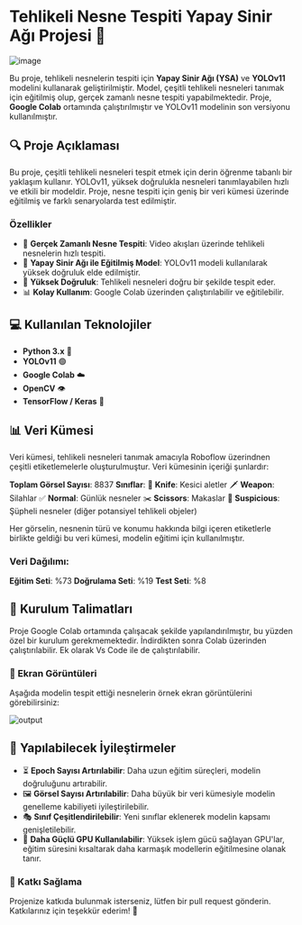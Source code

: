 # Tehlikeli Nesne Tespiti Yapay Sinir Ağı Projesi 🚨
![image](https://github.com/user-attachments/assets/69d024fb-00b4-43d5-a028-6b1330c3a51c)

Bu proje, tehlikeli nesnelerin tespiti için **Yapay Sinir Ağı (YSA)** ve **YOLOv11** modelini kullanarak geliştirilmiştir. Model, çeşitli tehlikeli nesneleri tanımak için eğitilmiş olup, gerçek zamanlı nesne tespiti yapabilmektedir. Proje, **Google Colab** ortamında çalıştırılmıştır ve YOLOv11 modelinin son versiyonu kullanılmıştır.

## 🔍 Proje Açıklaması

Bu proje, çeşitli tehlikeli nesneleri tespit etmek için derin öğrenme tabanlı bir yaklaşım kullanır. YOLOv11, yüksek doğrulukla nesneleri tanımlayabilen hızlı ve etkili bir modeldir. Proje, nesne tespiti için geniş bir veri kümesi üzerinde eğitilmiş ve farklı senaryolarda test edilmiştir.

### Özellikler
- 🚀 **Gerçek Zamanlı Nesne Tespiti**: Video akışları üzerinde tehlikeli nesnelerin hızlı tespiti.
- 🧠 **Yapay Sinir Ağı ile Eğitilmiş Model**: YOLOv11 modeli kullanılarak yüksek doğruluk elde edilmiştir.
- 🎯 **Yüksek Doğruluk**: Tehlikeli nesneleri doğru bir şekilde tespit eder.
- 📊 **Kolay Kullanım**: Google Colab üzerinden çalıştırılabilir ve eğitilebilir.

## 💻 Kullanılan Teknolojiler

- **Python 3.x** 🐍
- **YOLOv11** 🟢
- **Google Colab** ☁️
- **OpenCV** 👁️
- **TensorFlow / Keras** 🧠

## 📊 Veri Kümesi

Veri kümesi, tehlikeli nesneleri tanımak amacıyla Roboflow üzerindnen çeşitli etiketlemelerle oluşturulmuştur. Veri kümesinin içeriği şunlardır:

**Toplam Görsel Sayısı**: 8837
**Sınıflar**:
🔪 **Knife**: Kesici aletler
🗡️ **Weapon**: Silahlar
✅ **Normal**: Günlük nesneler
✂️ **Scissors**: Makaslar
🚨 **Suspicious**: Şüpheli nesneler (diğer potansiyel tehlikeli objeler)

Her görselin, nesnenin türü ve konumu hakkında bilgi içeren etiketlerle birlikte geldiği bu veri kümesi, modelin eğitimi için kullanılmıştır.

### Veri Dağılımı:
**Eğitim Seti**: %73
**Doğrulama Seti**: %19
**Test Seti**: %8

## 🚀 Kurulum Talimatları

Proje Google Colab ortamında çalışacak şekilde yapılandırılmıştır, bu yüzden özel bir kurulum gerekmemektedir. İndirdikten sonra Colab üzerinden çalıştırılabilir. Ek olarak Vs Code ile de çalıştırılabilir.


### 📸 Ekran Görüntüleri
Aşağıda modelin tespit ettiği nesnelerin örnek ekran görüntülerini görebilirsiniz:

![output](https://github.com/user-attachments/assets/4b9f0806-8896-4e1e-8a7a-6e22922a9bc6)

## 🔧 Yapılabilecek İyileştirmeler

- ⏳ **Epoch Sayısı Artırılabilir**: Daha uzun eğitim süreçleri, modelin doğruluğunu artırabilir.  
- 🖼️ **Görsel Sayısı Artırılabilir**: Daha büyük bir veri kümesiyle modelin genelleme kabiliyeti iyileştirilebilir.  
- 🎭 **Sınıf Çeşitlendirilebilir**: Yeni sınıflar eklenerek modelin kapsamı genişletilebilir.  
- 🚀 **Daha Güçlü GPU Kullanılabilir**: Yüksek işlem gücü sağlayan GPU'lar, eğitim süresini kısaltarak daha karmaşık modellerin eğitilmesine olanak tanır.  

### 🤝 Katkı Sağlama
Projenize katkıda bulunmak isterseniz, lütfen bir pull request gönderin. Katkılarınız için teşekkür ederim! 🎉
